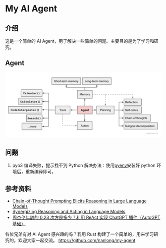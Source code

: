 # My AI Agent

## 介绍

这是一个简单的 AI Agent，用于解决一些简单的问题。主要目的是为了学习和研究。

## Agent

![Agent架构图](./assets/img/agent.png)

## 问题

1. pyo3 编译失败，提示找不到 Python
   解决办法：使用[pyenv](https://github.com/pyenv/pyenv)安装好 python 环境后，重新编译即可。

## 参考资料

- [Chain-of-Thought Prompting Elicits Reasoning in Large Language Models](https://ar5iv.labs.arxiv.org/html/2201.11903)
- [Synergizing Reasoning and Acting in Language Models](https://ar5iv.labs.arxiv.org/html/2210.03629)
- [周杰伦年龄的 0.23 次方是多少？利用 ReAct 实现 ChatGPT 插件（AutoGPT 基础）](https://www.bilibili.com/video/BV1jP411d7or/?p=4&spm_id_from=333.880.my_history.page.click&vd_source=56a65708f3ed01335264f19b8a281094)

各位兄弟有对 AI Agent 感兴趣的吗？我用 Rust 构建了一个简单的，用来学习研究的。欢迎大家一起交流。
https://github.com/nanlong/my-agent
